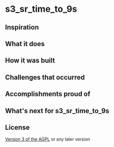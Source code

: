# s3_sr_time_to_9s

## **Inspiration**

## **What it does**

## **How it was built**

## **Challenges that occurred**

## **Accomplishments proud of**

## **What's next for s3_sr_time_to_9s**

## License
[Version 3 of the AGPL](COPYING.md) or any later version